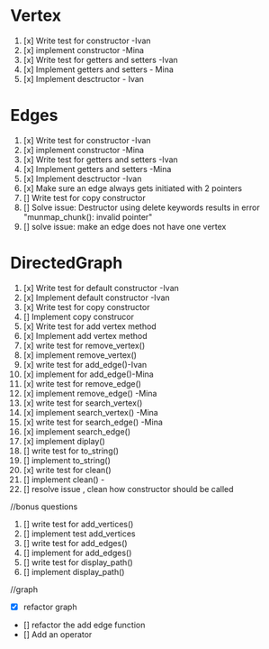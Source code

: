 
# Vertex
1. [x] Write test for constructor -Ivan
2. [x] implement constructor -Mina
3. [x] Write test for getters and setters -Ivan
4. [x] Implement getters and setters - Mina
5. [x] Implement desctructor - Ivan

# Edges
1. [x] Write test for constructor -Ivan
2. [x] implement constructor -Mina
3. [x] Write test for getters and setters -Ivan
4. [x] Implement getters and setters -Mina
5. [x] Implement desctructor -Ivan
6. [x] Make sure an edge always gets initiated with 2 pointers
7. [] Write test for copy constructor
8. [] Solve issue: Destructor using delete keywords results in error "munmap_chunk(): invalid pointer"
9. [] solve issue: make an edge does not have one vertex

# DirectedGraph
1.  [x] Write test for default constructor -Ivan
3.  [x] Implement default constructor -Ivan 
4.  [x] Write test for copy constructor
5.  [] Implement copy construcor
6.  [x] Write test for add vertex method
7.  [x] Implement add vertex method
8.  [x] write test for remove_vertex()
9.  [x] implement remove_vertex()
10. [x] write test for add_edge()-Ivan
12. [x] implement for add_edge()-Mina
14. [x] write test for remove_edge()
15. [x] implement remove_edge() -Mina
16. [x] write test for search_vertex()
17. [x] implement search_vertex() -Mina
18. [x] write test for search_edge() -Mina
19. [x] implement search_edge()
20. [x] implement diplay()
21. [] write test for to_string()
22. [] implement to_string()
23. [x] write test for clean()
24. [] implement clean() -
25. [] resolve issue , clean how constructor should be called


//bonus questions
1. [] write test for add_vertices()
2. [] implement test add_vertices
3.  [] write test for add_edges()
4. [] implement for add_edges()
5.  [] write test for display_path()
6. [] implement display_path()



//graph
- [x] refactor graph
- [] refactor the add edge function
- [] Add an operator